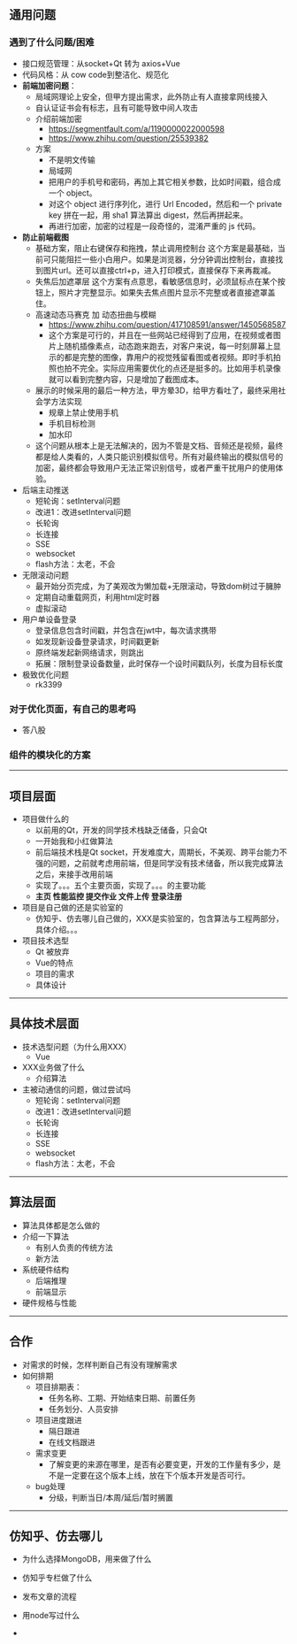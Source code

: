 ## 通用问题
### 遇到了什么问题/困难
- 接口规范管理：从socket+Qt 转为 axios+Vue
- 代码风格：从 cow code到整洁化、规范化
- **前端加密问题**：
  - 局域网理论上安全，但甲方提出需求，此外防止有人直接拿网线接入
  - 自认证证书会有标志，且有可能导致中间人攻击
  - 介绍前端加密
    - https://segmentfault.com/a/1190000022000598
    - https://www.zhihu.com/question/25539382
  - 方案
    - 不是明文传输
    - 局域网
    - 把用户的手机号和密码，再加上其它相关参数，比如时间戳，组合成一个 object。
    - 对这个 object 进行序列化，进行 Url Encoded，然后和一个 private key 拼在一起，用 sha1 算法算出 digest，然后再拼起来。
    - 再进行加密，加密的过程是一段奇怪的，混淆严重的 js 代码。
- **防止前端截图**
  - 基础方案，阻止右键保存和拖拽，禁止调用控制台
    这个方案是最基础，当前可只能阻拦一些小白用户。如果是浏览器，分分钟调出控制台，直接找到图片url。还可以直接ctrl+p，进入打印模式，直接保存下来再裁减。
  - 失焦后加遮罩层
    这个方案有点意思，看敏感信息时，必须鼠标点在某个按钮上，照片才完整显示。如果失去焦点图片显示不完整或者直接遮罩盖住。
  - 高速动态马赛克 加 动态扭曲与模糊
    - https://www.zhihu.com/question/417108591/answer/1450568587
    - 这个方案是可行的，并且在一些网站已经得到了应用，在视频或者图片上随机插像素点，动态跑来跑去，对客户来说，每一时刻屏幕上显示的都是完整的图像，靠用户的视觉残留看图或者视频。即时手机拍照也拍不完全。实际应用需要优化的点还是挺多的。比如用手机录像就可以看到完整内容，只是增加了截图成本。
  - 展示的时候采用的最后一种方法，甲方晕3D，给甲方看吐了，最终采用社会学方法实现
    - 规章上禁止使用手机
    - 手机目标检测
    - 加水印
  - 这个问题从根本上是无法解决的，因为不管是文档、音频还是视频，最终都是给人类看的，人类只能识别模拟信号。所有对最终输出的模拟信号的加密，最终都会导致用户无法正常识别信号，或者严重干扰用户的使用体验。
- 后端主动推送
  - 短轮询：setInterval问题
  - 改进1：改进setInterval问题
  - 长轮询
  - 长连接
  - SSE
  - websocket
  - flash方法：太老，不会
- 无限滚动问题
  - 最开始分页完成，为了美观改为懒加载+无限滚动，导致dom树过于臃肿
  - 定期自动重载网页，利用html定时器
  - 虚拟滚动
- 用户单设备登录
  - 登录信息包含时间戳，并包含在jwt中，每次请求携带
  - 如发现新设备登录请求，时间戳更新
  - 原终端发起新网络请求，则跳出
  - 拓展：限制登录设备数量，此时保存一个设时间戳队列，长度为目标长度
- 极致优化问题
  - rk3399
### 对于优化页面，有自己的思考吗
- 答八股
### 组件的模块化的方案
****************
## 项目层面
- 项目做什么的
  - 以前用的Qt，开发的同学技术栈缺乏储备，只会Qt
  - 一开始我和小红做算法
  - 前后端技术栈是Qt socket，开发难度大，周期长，不美观、跨平台能力不强的问题，之前就考虑用前端，但是同学没有技术储备，所以我完成算法之后，来接手改用前端
  - 实现了。。。五个主要页面，实现了。。。的主要功能
  - **主页 性能监控 提交作业 文件上传 登录注册**
- 项目是自己做的还是实验室的
  - 仿知乎、仿去哪儿自己做的，XXX是实验室的，包含算法与工程两部分，具体介绍。。。
- 项目技术选型
  - Qt 被放弃
  - Vue的特点
  - 项目的需求
  - 具体设计
****************
## 具体技术层面
- 技术选型问题（为什么用XXX）
  - Vue
- XXX业务做了什么
  - 介绍算法
- 主被动通信的问题，做过尝试吗
  - 短轮询：setInterval问题
  - 改进1：改进setInterval问题
  - 长轮询
  - 长连接
  - SSE
  - websocket
  - flash方法：太老，不会
****************
## 算法层面
- 算法具体都是怎么做的
- 介绍一下算法
  - 有别人负责的传统方法
  - 新方法
- 系统硬件结构
  - 后端推理
  - 前端显示
- 硬件规格与性能
****************
## 合作
- 对需求的时候，怎样判断自己有没有理解需求
- 如何排期
  - 项目排期表：
    - 任务名称、工期、开始结束日期、前置任务
    - 任务划分、人员安排
  - 项目进度跟进
    - 隔日跟进
    - 在线文档跟进
  - 需求变更
    - 了解变更的来源在哪里，是否有必要变更，开发的工作量有多少，是不是一定要在这个版本上线，放在下个版本开发是否可行。
  - bug处理
    - 分级，判断当日/本周/延后/暂时搁置
****************
## 仿知乎、仿去哪儿
- 为什么选择MongoDB，用来做了什么
- 仿知乎专栏做了什么
- 发布文章的流程
- 用node写过什么





- 
